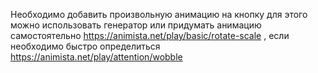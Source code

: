 Необходимо добавить произвольную анимацию на кнопку для этого можно использовать генератор или придумать анимацию самостоятельно https://animista.net/play/basic/rotate-scale , если необходимо быстро определиться https://animista.net/play/attention/wobble
